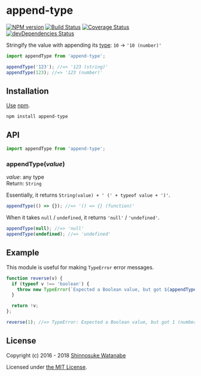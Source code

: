 # append-type

[![NPM version](https://img.shields.io/npm/v/append-type.svg)](https://www.npmjs.com/package/append-type)
[![Build Status](https://travis-ci.org/shinnn/append-type.svg?branch=master)](https://travis-ci.org/shinnn/append-type)
[![Coverage Status](https://img.shields.io/coveralls/shinnn/append-type.svg)](https://coveralls.io/r/shinnn/append-type)
[![devDependencies Status](https://david-dm.org/shinnn/append-type/dev-status.svg)](https://david-dm.org/shinnn/append-type?type=dev)

Stringify the value with appending its [type](https://developer.mozilla.org/docs/Web/JavaScript/Reference/Operators/typeof): `10` → `'10 (number)'`

```javascript
import appendType from 'append-type';

appendType('123'); //=> '123 (string)'
appendType(123); //=> '123 (number)'
```

## Installation

[Use](https://docs.npmjs.com/cli/install) [npm](https://docs.npmjs.com/getting-started/what-is-npm).

```
npm install append-type
```

## API

```javascript
import appendType from 'append-type';
```

### appendType(*value*)

*value*: any type  
Return: `String`

Essentially, it returns `String(value) + ' (' + typeof value + ')'`.

```javascript
appendType(() => {}); //=> '() => {} (function)'
```

When it takes `null` / `undefined`, it returns `'null'` / `'undefined'`.

```javascript
appendType(null); //=> 'null'
appendType(undefined); //=> 'undefined'
```

## Example

This module is useful for making `TypeError` error messages.

```javascript
function reverse(v) {
  if (typeof v !== 'boolean') {
    throw new TypeError(`Expected a Boolean value, but got ${appendType(v)}.`);
  }

  return !v;
};

reverse(1); //=> TypeError: Expected a Boolean value, but got 1 (number).
```

## License

Copyright (c) 2016 - 2018 [Shinnosuke Watanabe](https://github.com/shinnn)

Licensed under [the MIT License](./LICENSE).
